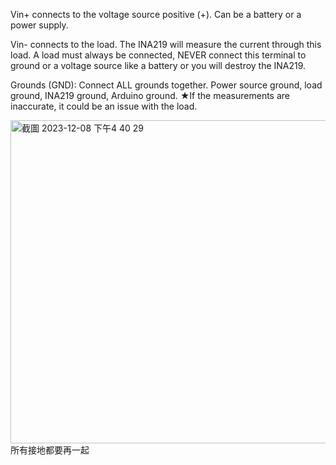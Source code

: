 Vin+ connects to the voltage source positive (+). Can be a battery or a power supply.

Vin- connects to the load. The INA219 will measure the current through this load. A load must always be connected,
NEVER connect this terminal to ground or a voltage source like a battery or you will destroy the INA219.

Grounds (GND): Connect ALL grounds together. Power source ground, load ground, INA219 ground, Arduino ground.
★If the measurements are inaccurate, it could be an issue with the load.

<img width="517" alt="截圖 2023-12-08 下午4 40 29" src="https://github.com/diyun1225/ESP32_sensor/assets/85143749/3e859fa2-66d7-4d80-98d7-b0e841045928">
所有接地都要再一起
